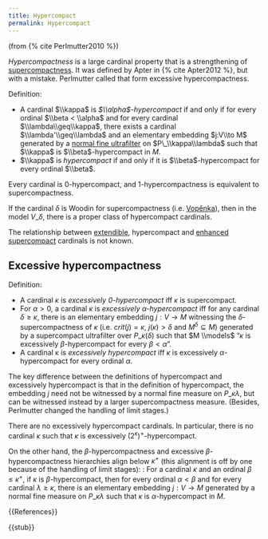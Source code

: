```yaml
---
title: Hypercompact
permalink: Hypercompact
---
```


(from {% cite Perlmutter2010 %})

*Hypercompactness* is a large cardinal property that is a strengthening of [supercompactness](Supercompact "Supercompact"). It was defined by Apter in {% cite Apter2012 %}, but with a mistake. Perlmutter called that form excessive hypercompactness.

Definition:
-    A cardinal $\\kappa$ is *$\\alpha$-hypercompact* if and only if for every ordinal $\\beta < \\alpha$ and for every cardinal $\\lambda\\geq\\kappa$, there exists a cardinal $\\lambda'\\geq\\lambda$ and an elementary embedding $j:V\\to M$ generated by a [normal fine ultrafilter](Filter "Filter") on $P\_\\kappa\\lambda$ such that $\\kappa$ is $\\beta$-hypercompact in $M$.
-    $\\kappa$ is *hypercompact* if and only if it is $\\beta$-hypercompact for every ordinal $\\beta$.

Every cardinal is 0-hypercompact, and 1-hypercompactness is equivalent to supercompactness.

If the cardinal $δ$ is Woodin for supercompactness (i.e. [Vopěnka](Vopenka "Vopenka")), then in the model $V\_δ$, there is a proper class of hypercompact cardinals.

The relationship between [extendible](Extendible "Extendible"), hypercompact and [enhanced supercompact](Supercompact#Enhanced_supercompact_cardinals "Supercompact#Enhanced supercompact cardinals") cardinals is not known.

## Excessive hypercompactness
Definition:
-    A cardinal $κ$ is *excessively $0$-hypercompact* iff $κ$ is supercompact.
-    For $α > 0$, a cardinal $κ$ is *excessively $α$-hypercompact* iff for any cardinal $δ ≥ κ$, there is an elementary embedding $j : V → M$ witnessing the $δ$-supercompactness of $κ$ (i.e. $crit(j) = κ$, $j(κ) > δ$ and $M^δ ⊆ M$) generated by a supercompact ultrafilter over $P\_κ (δ)$ such that $M \\models$ “$κ$ is excessively $β$-hypercompact for every $β < α$”.
-    A cardinal κ is *excessively hypercompact* iff $κ$ is excessively $α$-hypercompact for every ordinal $α$.

The key difference between the definitions of hypercompact and excessively hypercompact is that in the definition of hypercompact, the embedding $j$ need not be witnessed by a normal fine measure on $P\_κλ$, but can be witnessed instead by a larger supercompactness measure. (Besides, Perlmutter changed the handling of limit stages.)

There are no excessively hypercompact cardinals. In particular, there is no cardinal $κ$ such that $κ$ is excessively $(2^κ)^+$-hypercompact.

On the other hand, the $β$-hypercompactness and excessive $β$-hypercompactness hierarchies align below $κ^+$ (this alignment is off by one because of the handling of limit stages):
: For a cardinal $κ$ and an ordinal $β ≤ κ^+$, if $κ$ is $β$-hypercompact, then for every ordinal $α < β$ and for every cardinal $λ ≥ κ$, there is an elementary embedding $j : V → M$ generated by a normal fine measure on $P\_κ λ$ such that $κ$ is $α$-hypercompact in $M$.

{{References}}

{{stub}}
